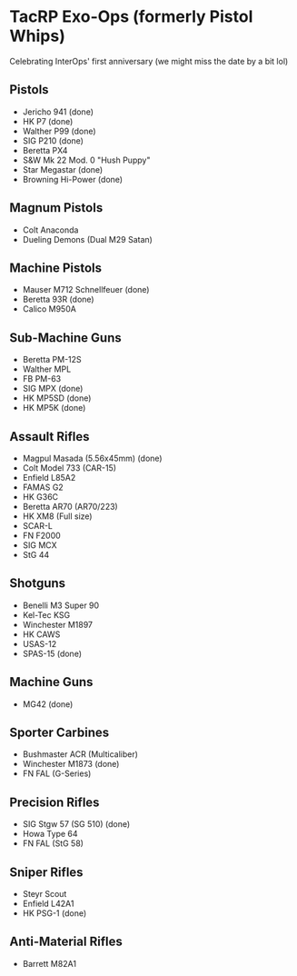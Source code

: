 # TacRP Exo-Ops (formerly Pistol Whips)

Celebrating InterOps' first anniversary (we might miss the date by a bit lol)

## Pistols
- Jericho 941 (done)
- HK P7 (done)
- Walther P99 (done)
- SIG P210 (done)
- Beretta PX4
- S&W Mk 22 Mod. 0 "Hush Puppy"
- Star Megastar (done)
- Browning Hi-Power (done)

## Magnum Pistols
- Colt Anaconda
- Dueling Demons (Dual M29 Satan)

## Machine Pistols
- Mauser M712 Schnellfeuer (done)
- Beretta 93R (done)
- Calico M950A

## Sub-Machine Guns
- Beretta PM-12S
- Walther MPL
- FB PM-63
- SIG MPX (done)
- HK MP5SD (done)
- HK MP5K (done)

## Assault Rifles
- Magpul Masada (5.56x45mm) (done)
- Colt Model 733 (CAR-15)
- Enfield L85A2
- FAMAS G2
- HK G36C
- Beretta AR70 (AR70/223)
- HK XM8 (Full size)
- SCAR-L
- FN F2000
- SIG MCX
- StG 44

## Shotguns
- Benelli M3 Super 90
- Kel-Tec KSG
- Winchester M1897
- HK CAWS
- USAS-12
- SPAS-15 (done)

## Machine Guns
- MG42 (done)

## Sporter Carbines
- Bushmaster ACR (Multicaliber)
- Winchester M1873 (done)
- FN FAL (G-Series)

## Precision Rifles
- SIG Stgw 57 (SG 510) (done)
- Howa Type 64
- FN FAL (StG 58)

## Sniper Rifles
- Steyr Scout
- Enfield L42A1
- HK PSG-1 (done)

## Anti-Material Rifles
- Barrett M82A1
